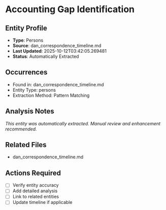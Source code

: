 # Accounting Gap Identification

## Entity Profile
- **Type**: Persons
- **Source**: dan_correspondence_timeline.md
- **Last Updated**: 2025-10-12T03:42:05.269481
- **Status**: Automatically Extracted

## Occurrences
- Found in: dan_correspondence_timeline.md
- Entity Type: persons
- Extraction Method: Pattern Matching

## Analysis Notes
*This entity was automatically extracted. Manual review and enhancement recommended.*

## Related Files
- dan_correspondence_timeline.md

## Actions Required
- [ ] Verify entity accuracy
- [ ] Add detailed analysis
- [ ] Link to related entities
- [ ] Update timeline if applicable
